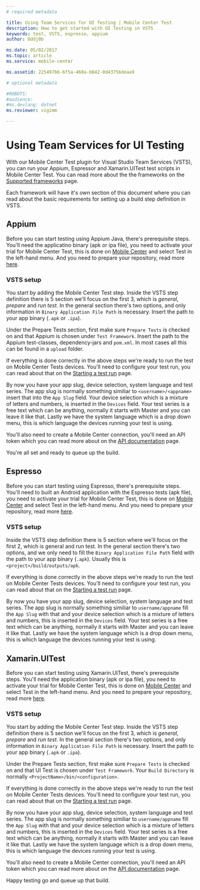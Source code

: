 ```yaml
---
# required metadata

title: Using Team Services for UI Testing | Mobile Center Test
description: How to get started with UI Testing in VSTS
keywords: test, VSTS, espresso, appium
author: Oddj0b

ms.date: 05/02/2017
ms.topic: article
ms.service: mobile-center

ms.assetid: 225497b6-6f5a-460a-b842-0d43756deaa9 

# optional metadata

#ROBOTS:
#audience:
#ms.devlang: dotnet
ms.reviewer: vigimm

---
```


# Using Team Services for UI Testing

With our Mobile Center Test plugin for Visual Studio Team Services (VSTS), you can run your Appium, Espressor and Xamarin.UITest test scripts in Mobile Center Test. You can read more about the the frameworks on the [Supported frameworks](supported-frameworks.md) page.

Each framework will have it's own section of this document where you can read about the basic requirements for setting up a build step definition in VSTS.

## Appium
Before you can start testing using Appium Java, there's prerequisite steps. You'll need the applicatino binary (apk or ipa file), you need to activate your trial for Mobile Center Test, this is done on [Mobile Center](https://mobile.azure.com/) and select Test in the left-hand menu. And you need to prepare your repository, read more [here](preparing-for-upload/appium.md).

### VSTS setup
You start by adding the Mobile Center Test step. Inside the VSTS step definition there is 5 section we'll focus on the first 3, which is _general_, _prepare_ and _run test_. In the general section there's two options, and only information in `Binary Application File Path` is necessary. Insert the path to your app binary (`.apk` or `.ipa`).

Under the Prepare Tests section, first make sure `Prepare Tests` is checked on and that Appium is chosen under `Test Framework`. Insert the path to the Appium test-classes, dependency-jars and `pom.xml`. In most cases all this can be found in a `upload` folder.

If everything is done correctly in the above steps we're ready to run the test on Mobile Center Tests devices. You'll need to configure your test run, you can read about that on the [Starting a test run](starting-a-test-run.md) page.

By now you have your app slug, device selection, system language and test series. The app slug is normally something similiar to `<username>/<appname>` insert that into the `App Slug` field. Your device selection which is a mixture of letters and numbers, is inserted in the `Devices` field. Your test series is a free text which can be anything, normally it starts with Master and you can leave it like that. Lastly we have the system language which is a drop down menu, this is which language the devices running your test is using.

You'll also need to create a Mobile Center connection, you'll need an API token which you can read more about on the [API documentation](../api-docs.md) page.
 
You're all set and ready to queue up the build.

## Espresso
Before you can start testing using Espresso, there's prerequisite steps. You'll need to built an Android application with the Espresso tests (apk file), you need to activate your trial for Mobile Center Test, this is done on [Mobile Center](https://mobile.azure.com/) and select Test in the left-hand menu. And you need to prepare your repository, read more [here](preparing-for-upload/espresso.md).

### VSTS setup
Inside the VSTS step definition there is 5 section where we'll focus on the first 2, which is general and run test. In the general section there's two options, and we only need to fill the `Binary Application File Path` field with the path to your app binary (`.apk`). Usually this is `<project>/build/outputs/apk`.

If everything is done correctly in the above steps we're ready to run the test on Mobile Center Tests devices. You'll need to configure your test run, you can read about that on the [Starting a test run](starting-a-test-run.md) page.

By now you have your app slug, device selection, system language and test series. The app slug is normally something similiar to `username/appname` fill the `App Slug` with that and your device selection which is a mixture of letters and numbers, this is inserted in the `Devices` field. Your test series is a free text which can be anything, normally it starts with Master and you can leave it like that. Lastly we have the system language which is a drop down menu, this is which language the devices running your test is using.

## Xamarin.UITest
Before you can start testing using Xamarin.UITest, there's prerequisite steps. You'll need the application binary (apk or ipa file), you need to activate your trial for Mobile Center Test, this is done on [Mobile Center](https://mobile.azure.com/) and select Test in the left-hand menu. And you need to prepare your repository, read more [here](preparing-for-upload/uitest.md).

### VSTS setup
You start by adding the Mobile Center Test step. Inside the VSTS step definition there is 5 section we'll focus on the first 3, which is _general_, _prepare_ and _run test_. In the general section there's two options, and only information in `Binary Application File Path` is necessary. Insert the path to your app binary (`.apk` or `.ipa`).

Under the Prepare Tests section, first make sure `Prepare Tests` is checked on and that UI Test is chosen under `Test Framework`. Your `Build Directory` is normally `<ProjectName>/bin/<configuration>`.

If everything is done correctly in the above steps we're ready to run the test on Mobile Center Tests devices. You'll need to configure your test run, you can read about that on the [Starting a test run](starting-a-test-run.md) page.

By now you have your app slug, device selection, system language and test series. The app slug is normally something similiar to `username/appname` fill the `App Slug` with that and your device selection which is a mixture of letters and numbers, this is inserted in the `Devices` field. Your test series is a free text which can be anything, normally it starts with Master and you can leave it like that. Lastly we have the system language which is a drop down menu, this is which language the devices running your test is using.

You'll also need to create a Mobile Center connection, you'll need an API token which you can read more about on the [API documentation](../api-docs.md) page.

Happy testing go and queue up that build.
